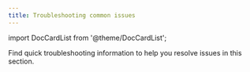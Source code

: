 ```yaml
---
title: Troubleshooting common issues
---
```


import DocCardList from '@theme/DocCardList';

Find quick troubleshooting information to help you resolve issues in
this section.

<DocCardList/>
